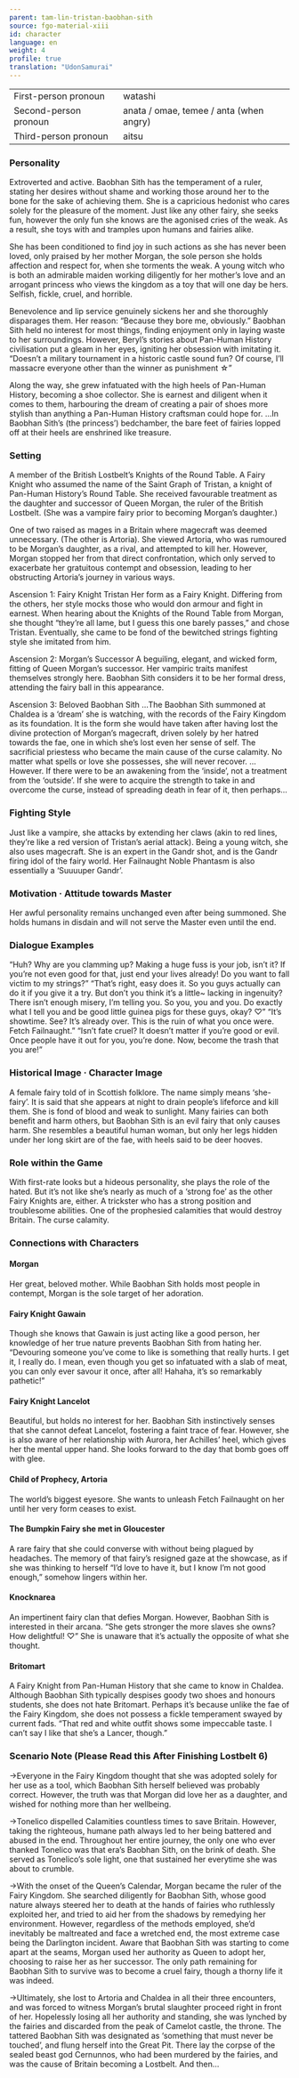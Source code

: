 ```yaml
---
parent: tam-lin-tristan-baobhan-sith
source: fgo-material-xiii
id: character
language: en
weight: 4
profile: true
translation: "UdonSamurai"
---
```


<table>
  <tr><td>First-person pronoun</td><td>watashi</td></tr>
  <tr><td>Second-person pronoun</td><td>anata / omae, temee / anta (when angry)</td></tr>
  <tr><td>Third-person pronoun</td><td>aitsu</td></tr>
</table>

### Personality

Extroverted and active.
Baobhan Sith has the temperament of a ruler, stating her desires without shame and working those around her to the bone for the sake of achieving them. She is a capricious hedonist who cares solely for the pleasure of the moment. Just like any other fairy, she seeks fun, however the only fun she knows are the agonised cries of the weak. As a result, she toys with and tramples upon humans and fairies alike.

She has been conditioned to find joy in such actions as she has never been loved, only praised by her mother Morgan, the sole person she holds affection and respect for, when she torments the weak. A young witch who is both an admirable maiden working diligently for her mother’s love and an arrogant princess who views the kingdom as a toy that will one day be hers. Selfish, fickle, cruel, and horrible.

Benevolence and lip service genuinely sickens her and she thoroughly disparages them. Her reason: “Because they bore me, obviously.” Baobhan Sith held no interest for most things, finding enjoyment only in laying waste to her surroundings. However, Beryl’s stories about Pan-Human History civilisation put a gleam in her eyes, igniting her obsession with imitating it. “Doesn’t a military tournament in a historic castle sound fun? Of course, I’ll massacre everyone other than the winner as punishment ☆”

Along the way, she grew infatuated with the high heels of Pan-Human History, becoming a shoe collector. She is earnest and diligent when it comes to them, harbouring the dream of creating a pair of shoes more stylish than anything a Pan-Human History craftsman could hope for. …In Baobhan Sith’s (the princess’) bedchamber, the bare feet of fairies lopped off at their heels are enshrined like treasure.

### Setting

A member of the British Lostbelt’s Knights of the Round Table. A Fairy Knight who assumed the name of the Saint Graph of Tristan, a knight of Pan-Human History’s Round Table. She received favourable treatment as the daughter and successor of Queen Morgan, the ruler of the British Lostbelt. (She was a vampire fairy prior to becoming Morgan’s daughter.)

One of two raised as mages in a Britain where magecraft was deemed unnecessary. (The other is Artoria). She viewed Artoria, who was rumoured to be Morgan’s daughter, as a rival, and attempted to kill her. However, Morgan stopped her from that direct confrontation, which only served to exacerbate her gratuitous contempt and obsession, leading to her obstructing Artoria’s journey in various ways.

Ascension 1: Fairy Knight Tristan
Her form as a Fairy Knight. Differing from the others, her style mocks those who would don armour and fight in earnest. When hearing about the Knights of the Round Table from Morgan, she thought “they’re all lame, but I guess this one barely passes,” and chose Tristan. Eventually, she came to be fond of the bewitched strings fighting style she imitated from him.

Ascension 2: Morgan’s Successor
A beguiling, elegant, and wicked form, fitting of Queen Morgan’s successor. Her vampiric traits manifest themselves strongly here. Baobhan Sith considers it to be her formal dress, attending the fairy ball in this appearance.

Ascension 3: Beloved Baobhan Sith
…The Baobhan Sith summoned at Chaldea is a ‘dream’ she is watching, with the records of the Fairy Kingdom as its foundation. It is the form she would have taken after having lost the divine protection of Morgan’s magecraft, driven solely by her hatred towards the fae, one in which she’s lost even her sense of self. The sacrificial priestess who became the main cause of the curse calamity. No matter what spells or love she possesses, she will never recover. …However. If there were to be an awakening from the ‘inside’, not a treatment from the ‘outside’. If she were to acquire the strength to take in and overcome the curse, instead of spreading death in fear of it, then perhaps…

### Fighting Style

Just like a vampire, she attacks by extending her claws (akin to red lines, they’re like a red version of Tristan’s aerial attack). Being a young witch, she also uses magecraft. She is an expert in the Gandr shot, and is the Gandr firing idol of the fairy world. Her Failnaught Noble Phantasm is also essentially a ‘Suuuuper Gandr’.

### Motivation · Attitude towards Master

Her awful personality remains unchanged even after being summoned. She holds humans in disdain and will not serve the Master even until the end.

### Dialogue Examples

“Huh? Why are you clamming up? Making a huge fuss is your job, isn’t it? If you’re not even good for that, just end your lives already! Do you want to fall victim to my strings?”
“That’s right, easy does it. So you guys actually can do it if you give it a try. But don’t you think it’s a little~ lacking in ingenuity? There isn’t enough misery, I’m telling you. So you, you and you. Do exactly what I tell you and be good little guinea pigs for these guys, okay? ♡”
“It’s showtime. See? It’s already over. This is the ruin of what you once were. Fetch Failnaught.”
“Isn’t fate cruel? It doesn’t matter if you’re good or evil. Once people have it out for you, you’re done. Now, become the trash that you are!”

### Historical Image · Character Image

A female fairy told of in Scottish folklore. The name simply means ‘she-fairy’. It is said that she appears at night to drain people’s lifeforce and kill them. She is fond of blood and weak to sunlight. Many fairies can both benefit and harm others, but Baobhan Sith is an evil fairy that only causes harm. She resembles a beautiful human woman, but only her legs hidden under her long skirt are of the fae, with heels said to be deer hooves.

### Role within the Game

With first-rate looks but a hideous personality, she plays the role of the hated. But it’s not like she’s nearly as much of a ‘strong foe’ as the other Fairy Knights are, either. A trickster who has a strong position and troublesome abilities. One of the prophesied calamities that would destroy Britain. The curse calamity.

### Connections with Characters

#### Morgan

Her great, beloved mother. While Baobhan Sith holds most people in contempt, Morgan is the sole target of her adoration.

#### Fairy Knight Gawain

Though she knows that Gawain is just acting like a good person, her knowledge of her true nature prevents Baobhan Sith from hating her. “Devouring someone you’ve come to like is something that really hurts. I get it, I really do. I mean, even though you get so infatuated with a slab of meat, you can only ever savour it once, after all! Hahaha, it’s so remarkably pathetic!”

#### Fairy Knight Lancelot

Beautiful, but holds no interest for her. Baobhan Sith instinctively senses that she cannot defeat Lancelot, fostering a faint trace of fear. However, she is also aware of her relationship with Aurora, her Achilles’ heel, which gives her the mental upper hand. She looks forward to the day that bomb goes off with glee.

#### Child of Prophecy, Artoria

The world’s biggest eyesore. She wants to unleash Fetch Failnaught on her until her very form ceases to exist.

#### The Bumpkin Fairy she met in Gloucester

A rare fairy that she could converse with without being plagued by headaches. The memory of that fairy’s resigned gaze at the showcase, as if she was thinking to herself “I’d love to have it, but I know I’m not good enough,” somehow lingers within her.

#### Knocknarea

An impertinent fairy clan that defies Morgan. However, Baobhan Sith is interested in their arcana. “She gets stronger the more slaves she owns? How delightful! ♡” She is unaware that it’s actually the opposite of what she thought.

#### Britomart

A Fairy Knight from Pan-Human History that she came to know in Chaldea. Although Baobhan Sith typically despises goody two shoes and honours students, she does not hate Britomart. Perhaps it’s because unlike the fae of the Fairy Kingdom, she does not possess a fickle temperament swayed by current fads. “That red and white outfit shows some impeccable taste. I can’t say I like that she’s a Lancer, though.”

### Scenario Note (Please Read this After Finishing Lostbelt 6)

→Everyone in the Fairy Kingdom thought that she was adopted solely for her use as a tool, which Baobhan Sith herself believed was probably correct. However, the truth was that Morgan did love her as a daughter, and wished for nothing more than her wellbeing.

→Tonelico dispelled Calamities countless times to save Britain. However, taking the righteous, humane path always led to her being battered and abused in the end. Throughout her entire journey, the only one who ever thanked Tonelico was that era’s Baobhan Sith, on the brink of death. She served as Tonelico’s sole light, one that sustained her everytime she was about to crumble.

→With the onset of the Queen’s Calendar, Morgan became the ruler of the Fairy Kingdom. She searched diligently for Baobhan Sith, whose good nature always steered her to death at the hands of fairies who ruthlessly exploited her, and tried to aid her from the shadows by remedying her environment. However, regardless of the methods employed, she’d inevitably be maltreated and face a wretched end, the most extreme case being the Darlington incident. Aware that Baobhan Sith was starting to come apart at the seams, Morgan used her authority as Queen to adopt her, choosing to raise her as her successor. The only path remaining for Baobhan Sith to survive was to become a cruel fairy, though a thorny life it was indeed.

→Ultimately, she lost to Artoria and Chaldea in all their three encounters, and was forced to witness Morgan’s brutal slaughter proceed right in front of her. Hopelessly losing all her authority and standing, she was lynched by the fairies and discarded from the peak of Camelot castle, the throne. The tattered Baobhan Sith was designated as ‘something that must never be touched’, and flung herself into the Great Pit. There lay the corpse of the sealed beast god Cernunnos, who had been murdered by the fairies, and was the cause of Britain becoming a Lostbelt. And then…
